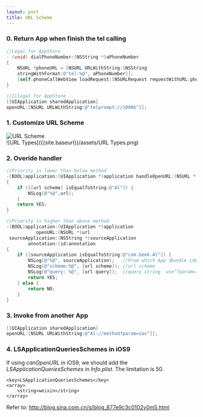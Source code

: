 ```yaml
---
layout: post
title: URL Scheme
---
```


### 0. Return App when finish the tel calling
```objective-c
//Legal for AppStore
- (void) dialPhoneNumber:(NSString *)aPhoneNumber
{
    NSURL *phoneURL = [NSURL URLWithString:[NSString
    stringWithFormat:@"tel:%@", aPhoneNumber]];
    [self.phoneCallWebView loadRequest:[NSURLRequest requestWithURL:phoneURL]];
}

//Illegal for AppStore
[[UIApplication sharedApplication]
openURL:[NSURL URLWithString:@"telprompt://10086"]];
```

### 1. Customize URL Scheme
![URL Scheme]({{site.baseurl}}/assets/URL_Scheme.png)  
![URL Types]({{site.baseurl}}/assets/URL Types.png)

### 2. Overide handler
```objective-c
//Priority is lower than below method
-(BOOL)application:(UIApplication *)application handleOpenURL:(NSURL *)url
{
    if ([[url scheme] isEqualToString:@"Al"]) {
        NSLog(@"%@",url);
    }
    return YES;
}

//Priority is higher than above method
-(BOOL)application:(UIApplication *)application
           openURL:(NSURL *)url
 sourceApplication:(NSString *)sourceApplication
        annotation:(id)annotation
{
    if ([sourceApplication isEqualToString:@"com.Geek.Al"]) {
        NSLog(@"%@", sourceApplication);   //From which App（Bundle identifier）
        NSLog(@"scheme:%@", [url scheme]); //url scheme
        NSLog(@"query: %@", [url query]);  //query string  use“?param=ios”format
        return YES;
    } else {
        return NO;
    }
}
```

### 3. Invoke from another App
```objective-c
[[UIApplication sharedApplication]
openURL:[NSURL URLWithString:@"Al://method?param=ios"]];
```

### 4. LSApplicationQueriesSchemes in iOS9
If using *canOpenURL* in iOS9, we should add the *LSApplicationQueriesSchemes*
in *Info.plist*. The limitation is 50.  

```
<key>LSApplicationQueriesSchemes</key>  
<array>  
    <string>weixin</string>  
</array>
```
Refer to: <http://blog.sina.com.cn/s/blog_877e9c3c0102v0m5.html>
